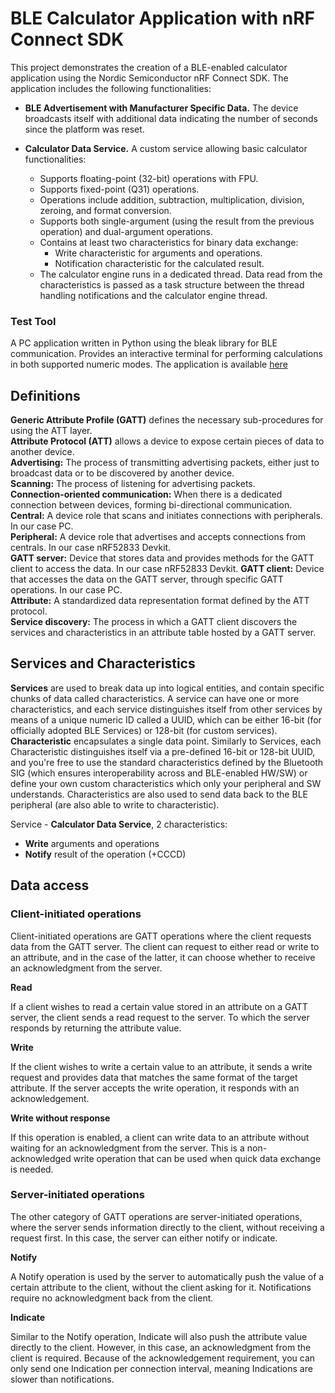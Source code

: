 # BLE Calculator Application with nRF Connect SDK

This project demonstrates the creation of a BLE-enabled calculator application using the Nordic Semiconductor nRF Connect SDK.
The application includes the following functionalities:

- **BLE Advertisement with Manufacturer Specific Data.** The device broadcasts itself with additional data indicating the number of seconds since the platform was reset.

- **Calculator Data Service.** A custom service allowing basic calculator functionalities:
    - Supports floating-point (32-bit) operations with FPU.
    - Supports fixed-point (Q31) operations.
    - Operations include addition, subtraction, multiplication, division, zeroing, and format conversion.
    - Supports both single-argument (using the result from the previous operation) and dual-argument operations.
    - Contains at least two characteristics for binary data exchange:
        - Write characteristic for arguments and operations.
        - Notification characteristic for the calculated result.
    - The calculator engine runs in a dedicated thread. Data read from the characteristics is passed as a task structure between the thread handling notifications and the calculator engine thread.

### Test Tool
A PC application written in Python using the bleak library for BLE communication.
Provides an interactive terminal for performing calculations in both supported numeric modes.
The application is available [here](https://github.com/raszymura/BLE_test_tool_py/blob/main/README.md)

## Definitions
**Generic Attribute Profile (GATT)** defines the necessary sub-procedures for using the ATT layer.\
**Attribute Protocol (ATT)** allows a device to expose certain pieces of data to another device.\
**Advertising:** The process of transmitting advertising packets, either just to broadcast data or to be discovered by another device.\
**Scanning:** The process of listening for advertising packets.\
**Connection-oriented communication:** When there is a dedicated connection between devices, forming bi-directional communication.\
**Central:** A device role that scans and initiates connections with peripherals. In our case PC.\
**Peripheral:** A device role that advertises and accepts connections from centrals. In our case nRF52833 Devkit.\
**GATT server:** Device that stores data and provides methods for the GATT client to access the data. In our case nRF52833 Devkit.
**GATT client:** Device that accesses the data on the GATT server, through specific GATT operations. In our case PC.\
**Attribute:** A standardized data representation format defined by the ATT protocol.\
**Service discovery:** The process in which a GATT client discovers the services and characteristics in an attribute table hosted by a GATT server.

## Services and Characteristics
**Services** are used to break data up into logical entities, and contain specific chunks of data called characteristics. A service can have one or more characteristics, and each service distinguishes itself from other services by means of a unique numeric ID called a UUID, which can be either 16-bit (for officially adopted BLE Services) or 128-bit (for custom services).\
**Characteristic** encapsulates a single data point. Similarly to Services, each Characteristic distinguishes itself via a pre-defined 16-bit or 128-bit UUID, and you're free to use the standard characteristics defined by the Bluetooth SIG (which ensures interoperability across and BLE-enabled HW/SW) or define your own custom characteristics which only your peripheral and SW understands.
Characteristics are also used to send data back to the BLE peripheral (are also able to write to characteristic).


Service - **Calculator Data Service**, 2 characteristics:
- **Write** arguments and operations
- **Notify** result of the operation (+CCCD)

## Data access
### Client-initiated operations
Client-initiated operations are GATT operations where the client requests data from the GATT server. The client can request to either read or write to an attribute, and in the case of the latter, it can choose whether to receive an acknowledgment from the server.

**Read**

If a client wishes to read a certain value stored in an attribute on a GATT server, the client sends a read request to the server. To which the server responds by returning the attribute value.


**Write**

If the client wishes to write a certain value to an attribute, it sends a write request and provides data that matches the same format of the target attribute. If the server accepts the write operation, it responds with an acknowledgement.


**Write without response**

If this operation is enabled, a client can write data to an attribute without waiting for an acknowledgment from the server. This is a non-acknowledged write operation that can be used when quick data exchange is needed.


### Server-initiated operations
The other category of GATT operations are server-initiated operations, where the server sends information directly to the client, without receiving a request first. In this case, the server can either notify or indicate.


**Notify**

A Notify operation is used by the server to automatically push the value of a certain attribute to the client, without the client asking for it. 
Notifications require no acknowledgment back from the client.


**Indicate**

Similar to the Notify operation, Indicate will also push the attribute value directly to the client. However, in this case, an acknowledgment from the client is required. Because of the acknowledgement requirement, you can only send one Indication per connection interval, meaning Indications are slower than notifications.
